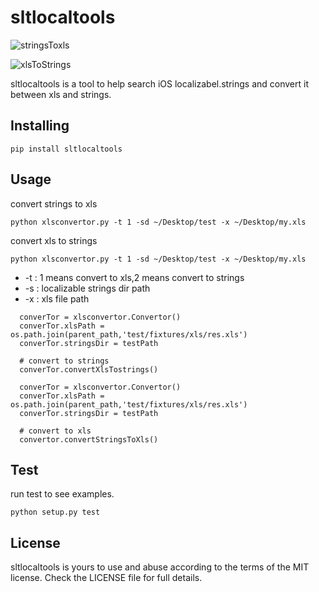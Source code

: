 
sltlocaltools
===

![stringsToxls](http://img.blog.csdn.net/20170501134701254?watermark/2/text/aHR0cDovL2Jsb2cuY3Nkbi5uZXQvdGFpc2hhbmR1YmE=/font/5a6L5L2T/fontsize/400/fill/I0JBQkFCMA==/dissolve/70/gravity/SouthEast)

![xlsToStrings](http://img.blog.csdn.net/20170501134717317?watermark/2/text/aHR0cDovL2Jsb2cuY3Nkbi5uZXQvdGFpc2hhbmR1YmE=/font/5a6L5L2T/fontsize/400/fill/I0JBQkFCMA==/dissolve/70/gravity/SouthEast)

sltlocaltools is a tool to help search iOS localizabel.strings and convert it between xls and strings.

Installing
---

`pip install sltlocaltools`

Usage
---

convert strings to xls

`python xlsconvertor.py -t 1 -sd ~/Desktop/test -x ~/Desktop/my.xls`

convert xls to strings

`python xlsconvertor.py -t 1 -sd ~/Desktop/test -x ~/Desktop/my.xls`

-	-t : 1 means convert to xls,2 means convert to strings
-  -s : localizable strings dir path
-  -x : xls file path

```
  converTor = xlsconvertor.Convertor()
  converTor.xlsPath = os.path.join(parent_path,'test/fixtures/xls/res.xls')
  converTor.stringsDir = testPath
  
  # convert to strings
  converTor.convertXlsTostrings()
```

```
  converTor = xlsconvertor.Convertor()
  converTor.xlsPath = os.path.join(parent_path,'test/fixtures/xls/res.xls')
  converTor.stringsDir = testPath
  
  # convert to xls
  convertor.convertStringsToXls()
```


Test
---
run test to see examples.

`python setup.py test`

License
---
sltlocaltools is yours to use and abuse according to the terms of the MIT license. Check the LICENSE file for full details.